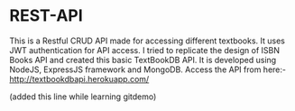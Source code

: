 # REST-API
This is a Restful CRUD API made for accessing different textbooks. It uses JWT authentication for API access. I tried to replicate the design of ISBN Books API and created this basic TextBookDB API. It is developed using NodeJS, ExpressJS framework and MongoDB.
Access the API from here:- http://textbookdbapi.herokuapp.com/

(added this line while learning gitdemo)